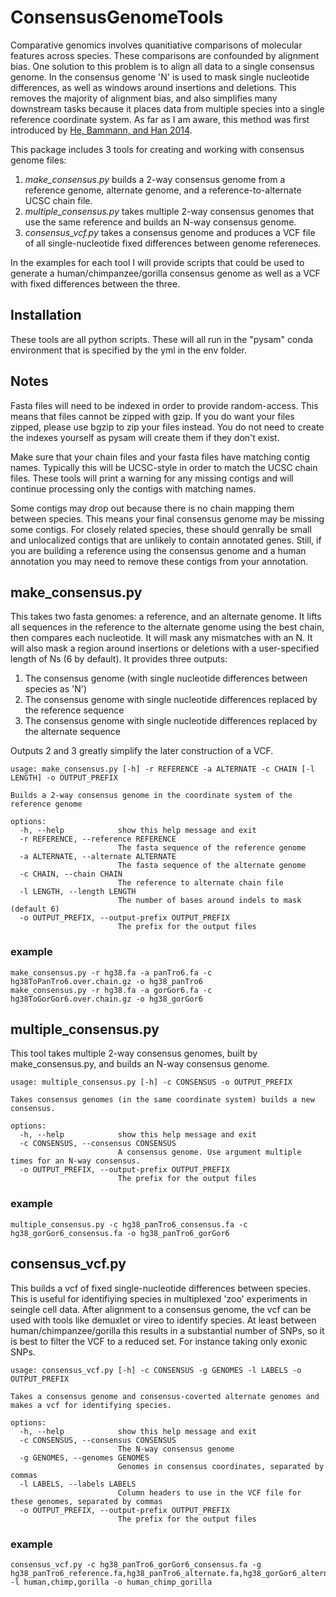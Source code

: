 # ConsensusGenomeTools
Comparative genomics involves quanitiative comparisons of molecular features across species. These comparisons are confounded by alignment bias. One solution to this problem is to align all data to a single consensus genome. In the consensus genome 'N' is used to mask single nucleotide differences, as well as windows around insertions and deletions. This removes the majority of alignment bias, and also simplifies many downstream tasks because it places data from multiple species into a single reference coordinate system. As far as I am aware, this method was first introduced by [He, Bammann, and Han 2014](https://doi.org/10.1261/rna.043075.113).

This package includes 3 tools for creating and working with consensus genome files:
1. *make_consensus.py* builds a 2-way consensus genome from a reference genome, alternate genome, and a reference-to-alternate UCSC chain file.
2. *multiple_consensus.py* takes multiple 2-way consensus genomes that use the same reference and builds an N-way consensus genome.
3. *consensus_vcf.py* takes a consensus genome and produces a VCF file of all single-nucleotide fixed differences between genome refereneces.

In the examples for each tool I will provide scripts that could be used to generate a human/chimpanzee/gorilla consensus genome as well as a VCF with fixed differences between the three. 

## Installation
These tools are all python scripts. These will all run in the "pysam" conda environment that is specified by the yml in the env folder. 

## Notes
Fasta files will need to be indexed in order to provide random-access. This means that files cannot be zipped with gzip. If you do want your files zipped, please use bgzip to zip your files instead. You do not need to create the indexes yourself as pysam will create them if they don't exist.

Make sure that your chain files and your fasta files have matching contig names. Typically this will be UCSC-style in order to match the UCSC chain files. These tools will print a warning for any missing contigs and will continue processing only the contigs with matching names. 

Some contigs may drop out because there is no chain mapping them between species. This means your final consensus genome may be missing some contigs. For closely related species, these should genrally be small and unlocalized contigs that are unlikely to contain annotated genes. Still, if you are building a reference using the consensus genome and a human annotation you may need to remove these contigs from your annotation.

## make_consensus.py
This takes two fasta genomes: a reference, and an alternate genome. It lifts all sequences in the reference to the alternate genome using the best chain, then compares each nucleotide. It will mask any mismatches with an N. It will also mask a region around insertions or deletions with a user-specified length of Ns (6 by default). It provides three outputs:
1. The consensus genome (with single nucleotide differences between species as 'N')
2. The consensus genome with single nucleotide differences replaced by the reference sequence
3. The consensus genome with single nucleotide differences replaced by the alternate sequence

Outputs 2 and 3 greatly simplify the later construction of a VCF.

```
usage: make_consensus.py [-h] -r REFERENCE -a ALTERNATE -c CHAIN [-l LENGTH] -o OUTPUT_PREFIX

Builds a 2-way consensus genome in the coordinate system of the reference genome

options:
  -h, --help            show this help message and exit
  -r REFERENCE, --reference REFERENCE
                        The fasta sequence of the reference genome
  -a ALTERNATE, --alternate ALTERNATE
                        The fasta sequence of the alternate genome
  -c CHAIN, --chain CHAIN
                        The reference to alternate chain file
  -l LENGTH, --length LENGTH
                        The number of bases around indels to mask (default 6)
  -o OUTPUT_PREFIX, --output-prefix OUTPUT_PREFIX
                        The prefix for the output files
```
### example
```
make_consensus.py -r hg38.fa -a panTro6.fa -c hg38ToPanTro6.over.chain.gz -o hg38_panTro6
make_consensus.py -r hg38.fa -a gorGor6.fa -c hg38ToGorGor6.over.chain.gz -o hg38_gorGor6
```

## multiple_consensus.py
This tool takes multiple 2-way consensus genomes, built by make_consensus.py, and builds an N-way consensus genome. 
```
usage: multiple_consensus.py [-h] -c CONSENSUS -o OUTPUT_PREFIX

Takes consensus genomes (in the same coordinate system) builds a new consensus.

options:
  -h, --help            show this help message and exit
  -c CONSENSUS, --consensus CONSENSUS
                        A consensus genome. Use argument multiple times for an N-way consensus.
  -o OUTPUT_PREFIX, --output-prefix OUTPUT_PREFIX
                        The prefix for the output files
```
### example
```
multiple_consensus.py -c hg38_panTro6_consensus.fa -c hg38_gorGor6_consensus.fa -o hg38_panTro6_gorGor6
```

## consensus_vcf.py
This builds a vcf of fixed single-nucleotide differences between species. This is useful for identifiying species in multiplexed 'zoo' experiments in seingle cell data. After alignment to a consensus genome, the vcf can be used with tools like demuxlet or vireo to identify species. At least between human/chimpanzee/gorilla this results in a substantial number of SNPs, so it is best to filter the VCF to a reduced set. For instance taking only exonic SNPs.

```
usage: consensus_vcf.py [-h] -c CONSENSUS -g GENOMES -l LABELS -o OUTPUT_PREFIX

Takes a consensus genome and consensus-coverted alternate genomes and makes a vcf for identifying species.

options:
  -h, --help            show this help message and exit
  -c CONSENSUS, --consensus CONSENSUS
                        The N-way consensus genome
  -g GENOMES, --genomes GENOMES
                        Genomes in consensus coordinates, separated by commas
  -l LABELS, --labels LABELS
                        Column headers to use in the VCF file for these genomes, separated by commas
  -o OUTPUT_PREFIX, --output-prefix OUTPUT_PREFIX
                        The prefix for the output files
```
### example
```
consensus_vcf.py -c hg38_panTro6_gorGor6_consensus.fa -g hg38_panTro6_reference.fa,hg38_panTro6_alternate.fa,hg38_gorGor6_alternate.fa -l human,chimp,gorilla -o human_chimp_gorilla
```
